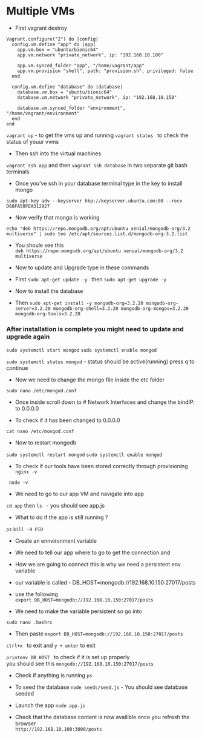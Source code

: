 # Multiple VMs

- First vagrant destroy
```
Vagrant.configure("2") do |config|
  config.vm.define "app" do |app|
    app.vm.box = "ubuntu/bionic64"
    app.vm.network "private_network", ip: "192.168.10.100"
   
    app.vm.synced_folder "app", "/home/vagrant/app"
    app.vm.provision "shell", path: "provision.sh", privileged: false
  end

  config.vm.define "database" do |database|
    database.vm.box = "ubuntu/bionic64"
    database.vm.network "private_network", ip: "192.168.10.150"
    
    database.vm.synced_folder "environment", "/home/vagrant/environment"
  end
end 
```
``` vagrant up ```  - to get the vms up and running
```vagrant status ```   to check the status of youur vvms

- Then ssh into the virtual machines

```vagrant ssh app```   and then ```vagrant ssh database```   in two separate git bash terminals

- Once you've ssh in your database terminal type in the key to install mongo

```sudo apt-key adv --keyserver hkp://keyserver.ubuntu.com:80 --recv D68FA50FEA312927```

- Now verify that mongo is working

```echo "deb https://repo.mongodb.org/apt/ubuntu xenial/mongodb-org/3.2 multiverse" | sudo tee /etc/apt/sources.list.d/mongodb-org-3.2.list ```

- You shoule see this  
```deb https://repo.mongodb.org/apt/ubuntu xenial/mongodb-org/3.2 multiverse```

- Now to update and Upgrade type in these commands

- First ```sudo apt-get update -y ```  then     ```sudo apt-get upgrade -y```

- Now to install the database

- Then 
```sudo apt-get install -y mongodb-org=3.2.20 mongodb-org-server=3.2.20 mongodb-org-shell=3.2.20 mongodb-org-mongos=3.2.20 mongodb-org-tools=3.2.20```

### After installation is complete you might need to update and upgrade again


```sudo systemctl start mongod```
```sudo systemctl enable mongod```

```sudo systemctl status mongod```    - status should be active(running)
 press q to continue


- Now we need to change the mongo file inside the etc folder

 ```sudo nano /etc/mongod.conf```

- Once inside scroll down to # Network Interfaces and change the bindIP: to 0.0.0.0

- To check if it has been changed to 0.0.0.0

```cat nano /etc/mongod.conf```

- Now to restart mongodb

```sudo systemctl restart mongod```
```sudo systemctl enable mongod```

- To check if our tools have been stored correctly through provisioning
```   nginx -v   ```

```  node -v  ```




- We need to go to our app VM and navigate into app

```cd app```  then   ``` ls  ```     -        you should see app.js

- What to do if the app is still running ?

```ps``` 
```kill -9 PID```

- Create an ennvironment variable

- We need to tell our app where to go to get the connection and
- How we are going to connect this is why we need a persistent env variable
- our variable is called - DB_HOST=mongodb://192.168.10.150:27017/posts
- use the following    
```export DB_HOST=mongodb://192.168.10.150:27017/posts```

- We need to make the variable persistent so go into
 
```sudo nano .bashrc```

- Then paste
```export DB_HOST=mongodb://192.168.10.150:27017/posts```

```ctrl+x ``` to exit and ```y + enter``` to exit

```printenv DB_HOST ```   to check if it is set up properly  
you should see this ```mongodb://192.168.10.150:27017/posts```

- Check if anything is running
```ps```
- To seed the database
```node seeds/seed.js```  - You should see database seeded

- Launch the app
```node app.js```
- Check that the database content is now availible once you refresh the browser   
```http://192.168.10.100:3000/posts```